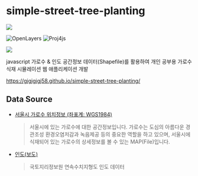 # simple-street-tree-planting

<img src="https://capsule-render.vercel.app/api?type=waving&color=timeAuto&height=200&section=header&text=simple%20street%20tree%20planting&fontSize=45" />

![OpenLayers](https://img.shields.io/badge/OpenLayers-7.4.0-1F6B75)
![Proj4js](https://img.shields.io/badge/Proj4js-2.9.0-1F6B75)

<img src="https://img.shields.io/badge/JavaScript-F7DF1E?style=flat&amp;logo=JavaScript&amp;logoColor=white" />

javascript
가로수 & 인도 공간정보 데이터(Shapefile)를 활용하여 개인 공부용 가로수 식재 시뮬레이션 웹 애플리케이션 개발

https://gjgjgjgj58.github.io/simple-street-tree-planting/

## Data Source
- [서울시 가로수 위치정보 (좌표계: WGS1984)](https://data.seoul.go.kr/dataList/OA-1325/S/1/datasetView.do)
  > 서울시에 있는 가로수에 대한 공간정보입니다. 가로수는 도심의 아름다운 경관조성 환경오염저감과 녹음제공 등의 중요한 역할을 하고 있으며, 서울시에 식재되어 있는 가로수의 상세정보를 볼 수 있는 MAP(File)입니다.
- [인도(보도)](http://data.nsdi.go.kr/dataset/20180927ds0063)
  > 국토지리정보원 연속수치지형도 인도 데이터
